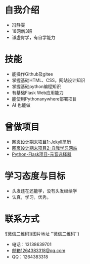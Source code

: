 # 自我介绍
* 冯静雯
* 18网新3班
* 谦虚肯学，有自学能力
# 技能
* 能操作Github及gitee
* 掌握基础HTML、CSS，网站设计知识
* 掌握基础python编程知识
* 有基础Flask Web应用能力
* 能使用Pythonanywhere部署项目
* AI 也能做
# 曾做项目
* [网页设计期末项目1-Jekyll简历 ](http://jwfung.gitee.io/resume/)
* [网页设计期末项目2-自我学习网站](http://jwfung.gitee.io/)
* [Python-Flask项目-元音选择器]( http://jingwenfung1111.pythonanywhere.com/)
# 学习态度与目标
* 头发还在还能学，没有头发继续学
* 认真，学习，优秀。
# 联系方式
![微信二维码](图片地址 ''微信二维码'')
* 电话：13138639701
* 邮箱1264383318@qq.com
* QQ：1264383318
